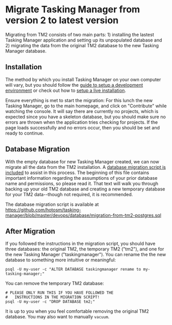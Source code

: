 # Migrate Tasking Manager from version 2 to latest version

Migrating from TM2 consists of two main parts: 1) installing the lastest Tasking Manager application and setting up its unpopulated database and 2) migrating the data from the original TM2 database to the new Tasking Manager database.

## Installation

The method by which you install Tasking Manager on your own computer will vary, but you should follow the [guide to setup a development environment](./setup-development.md) or check out how to [setup a live installation](./setup-live.md). 

Ensure everything is met to start the migration: For this lunch the new Tasking Manager, go to the main homepage, and click on "Contribute" while watching the console. It will say there are currently no projects, which is expected since you have a skeleton database, but you should make sure no errors are thrown when the application tries checking for projects. If the page loads successfully and no errors occur, then you should be set and ready to continue.

## Database Migration

With the empty database for new Tasking Manager created, we can now migrate all the data from the TM2 installation. A [database migration script is included](../devops/database/migration-from-tm2-postgres.sql) to assist in this process. The beginning of this file contains important information regarding the assumptions of your prior database name and permissions, so please read it. That text will walk you through backing up your old TM2 database and creating a new temporary database for your TM2 data--though not required, it is recommended.

The database migration script is available at https://github.com/hotosm/tasking-manager/blob/master/devops/database/migration-from-tm2-postgres.sql

## After Migration

If you followed the instructions in the migration script, you should have three databases: the original TM2, the temporary TM2 ("tm2"), and one for the new Tasking Manager ("taskingmanager"). You can rename the the new database to something more intuitive or meaningful:

```
psql -U my-user -c "ALTER DATABASE taskingmanager rename to my-tasking-manager;"
```

You can remove the temporary TM2 database:

```
# PLEASE ONLY RUN THIS IF YOU HAVE FOLLOWED THE 
#   INSTRUCTIONS IN THE MIGRATION SCRIPT!
psql -U my-user -c "DROP DATABASE tm2;"
```

It is up to you when you feel comfortable removing the original TM2 database. You may also want to manually `vacuum`.
